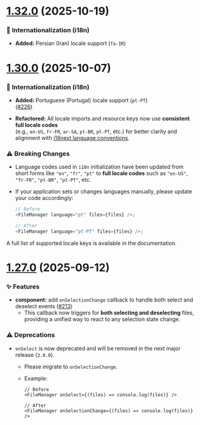 # [1.32.0](https://github.com/Saifullah-dev/react-file-manager/compare/v1.31.0...v1.32.0) (2025-10-19)

### 🧩 Internationalization (i18n)

- **Added:** Persian (Iran) locale support (`fa-IR`)

# [1.30.0](https://github.com/Saifullah-dev/react-file-manager/compare/v1.27.0...v1.30.0) (2025-10-07)

### 🧩 Internationalization (i18n)

- **Added:** Portuguese (Portugal) locale support (`pt-PT`)  
  ([#226](https://github.com/Saifullah-dev/react-file-manager/pull/226))

- **Refactored:** All locale imports and resource keys now use **consistent full locale codes**  
  (e.g., `en-US`, `fr-FR`, `ar-SA`, `pt-BR`, `pt-PT`, etc.) for better clarity and alignment with
  [i18next language conventions](https://www.i18next.com/overview/configuration-options#languages-namespace).

### ⚠️ Breaking Changes

- Language codes used in `i18n` initialization have been updated from short forms like `"en"`, `"fr"`, `"pt"`
  to **full locale codes** such as `"en-US"`, `"fr-FR"`, `"pt-BR"`, `"pt-PT"`, etc.
- If your application sets or changes languages manually, please update your code accordingly:

  ```js
  // Before
  <FileManager language="pt" files={files} />;

  // After
  <FileManager language="pt-PT" files={files} />;
  ```
A full list of supported locale keys is available in the documentation.

# [1.27.0](https://github.com/Saifullah-dev/react-file-manager/compare/v1.26.3...v1.27.0) (2025-09-12)

### ✨ Features

- **component:** add `onSelectionChange` callback to handle both select and deselect events
  ([#213](https://github.com/Saifullah-dev/react-file-manager/pull/213))
  - This callback now triggers for **both selecting and deselecting** files, providing a unified way
    to react to any selection state change.

### ⚠️ Deprecations

- `onSelect` is now deprecated and will be removed in the next major release (`3.0.0`).

  - Please migrate to `onSelectionChange`.
  - Example:

    ```tsx
    // Before
    <FileManager onSelect={(files) => console.log(files)} />

    // After
    <FileManager onSelectionChange={(files) => console.log(files)} />
    ```

